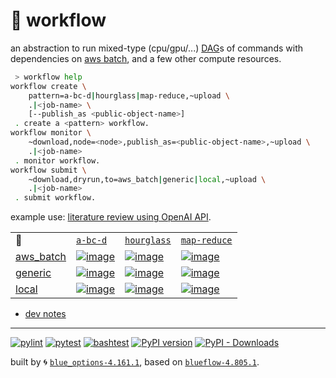 # 📜 workflow

an abstraction to run mixed-type (cpu/gpu/...) [DAG](https://networkx.org/documentation/stable/reference/classes/digraph.html)s of commands with dependencies on [aws batch](https://aws.amazon.com/batch/), and a few other compute resources.

```bash
 > workflow help
workflow create \
	pattern=a-bc-d|hourglass|map-reduce,~upload \
	.|<job-name> \
	[--publish_as <public-object-name>]
 . create a <pattern> workflow.
workflow monitor \
	~download,node=<node>,publish_as=<public-object-name>,~upload \
	.|<job-name>
 . monitor workflow.
workflow submit \
	~download,dryrun,to=aws_batch|generic|local,~upload \
	.|<job-name>
 . submit workflow.
```

example use: [literature review using OpenAI API](https://github.com/kamangir/openai-commands/tree/main/openai_commands/literature_review).

|   |   |   |   |
| --- | --- | --- | --- |
| 📜 | [`a-bc-d`](./patterns/a-bc-d.dot) | [`hourglass`](./patterns/hourglass.dot) | [`map-reduce`](./patterns/map-reduce.dot) |
| [aws_batch](./runners/aws_batch.py) | [![image](https://kamangir-public.s3.ca-central-1.amazonaws.com/aws_batch-a-bc-d/workflow.gif?raw=true&random=CRKcMsbMWsXsOrqY)](https://kamangir-public.s3.ca-central-1.amazonaws.com/aws_batch-a-bc-d/workflow.gif?raw=true&random=CRKcMsbMWsXsOrqY) | [![image](https://kamangir-public.s3.ca-central-1.amazonaws.com/aws_batch-hourglass/workflow.gif?raw=true&random=hqOPt9H6BzwZkEwT)](https://kamangir-public.s3.ca-central-1.amazonaws.com/aws_batch-hourglass/workflow.gif?raw=true&random=hqOPt9H6BzwZkEwT) | [![image](https://kamangir-public.s3.ca-central-1.amazonaws.com/aws_batch-map-reduce/workflow.gif?raw=true&random=tafow1EKVJCOrbc1)](https://kamangir-public.s3.ca-central-1.amazonaws.com/aws_batch-map-reduce/workflow.gif?raw=true&random=tafow1EKVJCOrbc1) |
| [generic](./runners/generic.py) | [![image](https://kamangir-public.s3.ca-central-1.amazonaws.com/generic-a-bc-d/workflow.gif?raw=true&random=L8wxisx1JtkzjW19)](https://kamangir-public.s3.ca-central-1.amazonaws.com/generic-a-bc-d/workflow.gif?raw=true&random=L8wxisx1JtkzjW19) | [![image](https://kamangir-public.s3.ca-central-1.amazonaws.com/generic-hourglass/workflow.gif?raw=true&random=16DgVOiDh29d3v8R)](https://kamangir-public.s3.ca-central-1.amazonaws.com/generic-hourglass/workflow.gif?raw=true&random=16DgVOiDh29d3v8R) | [![image](https://kamangir-public.s3.ca-central-1.amazonaws.com/generic-map-reduce/workflow.gif?raw=true&random=zE22FqbHlydJrVdv)](https://kamangir-public.s3.ca-central-1.amazonaws.com/generic-map-reduce/workflow.gif?raw=true&random=zE22FqbHlydJrVdv) |
| [local](./runners/local.py) | [![image](https://kamangir-public.s3.ca-central-1.amazonaws.com/local-a-bc-d/workflow.gif?raw=true&random=7kEKFapcF5lwIcjO)](https://kamangir-public.s3.ca-central-1.amazonaws.com/local-a-bc-d/workflow.gif?raw=true&random=7kEKFapcF5lwIcjO) | [![image](https://kamangir-public.s3.ca-central-1.amazonaws.com/local-hourglass/workflow.gif?raw=true&random=BBgCl6apJghcfoaE)](https://kamangir-public.s3.ca-central-1.amazonaws.com/local-hourglass/workflow.gif?raw=true&random=BBgCl6apJghcfoaE) | [![image](https://kamangir-public.s3.ca-central-1.amazonaws.com/local-map-reduce/workflow.gif?raw=true&random=gN8Ehud4pPncaaYb)](https://kamangir-public.s3.ca-central-1.amazonaws.com/local-map-reduce/workflow.gif?raw=true&random=gN8Ehud4pPncaaYb) |

- [dev notes](https://arash-kamangir.medium.com/%EF%B8%8F-openai-experiments-54-e49117dc69ef)

---


[![pylint](https://github.com/kamangir/notebooks-and-scripts/actions/workflows/pylint.yml/badge.svg)](https://github.com/kamangir/notebooks-and-scripts/actions/workflows/pylint.yml) [![pytest](https://github.com/kamangir/notebooks-and-scripts/actions/workflows/pytest.yml/badge.svg)](https://github.com/kamangir/notebooks-and-scripts/actions/workflows/pytest.yml) [![bashtest](https://github.com/kamangir/notebooks-and-scripts/actions/workflows/bashtest.yml/badge.svg)](https://github.com/kamangir/notebooks-and-scripts/actions/workflows/bashtest.yml) [![PyPI version](https://img.shields.io/pypi/v/notebooks-and-scripts.svg)](https://pypi.org/project/notebooks-and-scripts/) [![PyPI - Downloads](https://img.shields.io/pypi/dd/notebooks-and-scripts)](https://pypistats.org/packages/notebooks-and-scripts)

built by 🌀 [`blue_options-4.161.1`](https://github.com/kamangir/awesome-bash-cli), based on [`blueflow-4.805.1`](https://github.com/kamangir/notebooks-and-scripts).

